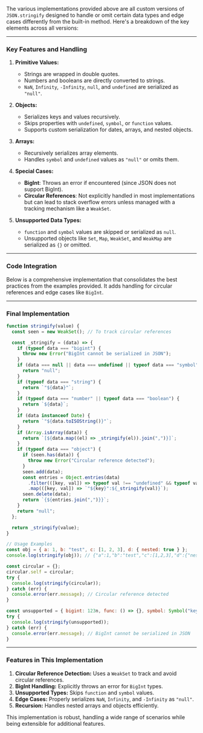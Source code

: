 The various implementations provided above are all custom versions of `JSON.stringify` designed to handle or omit certain data types and edge cases differently from the built-in method. Here's a breakdown of the key elements across all versions:

---

### **Key Features and Handling**

1. **Primitive Values:**
   - Strings are wrapped in double quotes.
   - Numbers and booleans are directly converted to strings.
   - `NaN`, `Infinity`, `-Infinity`, `null`, and `undefined` are serialized as `"null"`.

2. **Objects:**
   - Serializes keys and values recursively.
   - Skips properties with `undefined`, `symbol`, or `function` values.
   - Supports custom serialization for dates, arrays, and nested objects.

3. **Arrays:**
   - Recursively serializes array elements.
   - Handles `symbol` and `undefined` values as `"null"` or omits them.

4. **Special Cases:**
   - **BigInt**: Throws an error if encountered (since JSON does not support BigInt).
   - **Circular References**: Not explicitly handled in most implementations but can lead to stack overflow errors unless managed with a tracking mechanism like a `WeakSet`.

5. **Unsupported Data Types:**
   - `function` and `symbol` values are skipped or serialized as `null`.
   - Unsupported objects like `Set`, `Map`, `WeakSet`, and `WeakMap` are serialized as `{}` or omitted.

---

### **Code Integration**

Below is a comprehensive implementation that consolidates the best practices from the examples provided. It adds handling for circular references and edge cases like `BigInt`.

---

### **Final Implementation**

```javascript
function stringify(value) {
  const seen = new WeakSet(); // To track circular references

  const _stringify = (data) => {
    if (typeof data === "bigint") {
      throw new Error("BigInt cannot be serialized in JSON");
    }
    if (data === null || data === undefined || typeof data === "symbol" || Number.isNaN(data) || data === Infinity || data === -Infinity) {
      return "null";
    }
    if (typeof data === "string") {
      return `"${data}"`;
    }
    if (typeof data === "number" || typeof data === "boolean") {
      return `${data}`;
    }
    if (data instanceof Date) {
      return `"${data.toISOString()}"`;
    }
    if (Array.isArray(data)) {
      return `[${data.map((el) => _stringify(el)).join(",")}]`;
    }
    if (typeof data === "object") {
      if (seen.has(data)) {
        throw new Error("Circular reference detected");
      }
      seen.add(data);
      const entries = Object.entries(data)
        .filter(([key, val]) => typeof val !== "undefined" && typeof val !== "symbol" && typeof val !== "function")
        .map(([key, val]) => `"${key}":${_stringify(val)}`);
      seen.delete(data);
      return `{${entries.join(",")}}`;
    }
    return "null";
  };

  return _stringify(value);
}

// Usage Examples
const obj = { a: 1, b: "test", c: [1, 2, 3], d: { nested: true } };
console.log(stringify(obj)); // {"a":1,"b":"test","c":[1,2,3],"d":{"nested":true}}

const circular = {};
circular.self = circular;
try {
  console.log(stringify(circular));
} catch (err) {
  console.error(err.message); // Circular reference detected
}

const unsupported = { bigint: 123n, func: () => {}, symbol: Symbol("key") };
try {
  console.log(stringify(unsupported));
} catch (err) {
  console.error(err.message); // BigInt cannot be serialized in JSON
}
```

---

### **Features in This Implementation**
1. **Circular Reference Detection:** Uses a `WeakSet` to track and avoid circular references.
2. **BigInt Handling:** Explicitly throws an error for `BigInt` types.
3. **Unsupported Types:** Skips `function` and `symbol` values.
4. **Edge Cases:** Properly serializes `NaN`, `Infinity`, and `-Infinity` as `"null"`.
5. **Recursion:** Handles nested arrays and objects efficiently.

This implementation is robust, handling a wide range of scenarios while being extensible for additional features.